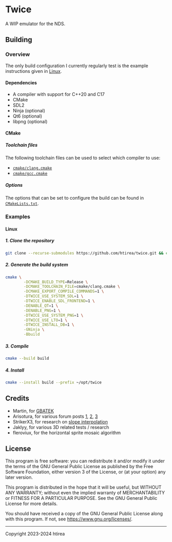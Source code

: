 # Twice
A WIP emulator for the NDS.

## Building
### Overview
The only build configuration I currently regularly test is the example
instructions given in [Linux](#Linux).

#### Dependencies
* A compiler with support for C++20 and C17
* CMake
* SDL2
* Ninja (optional)
* Qt6 (optional)
* libpng (optional)

#### CMake
##### Toolchain files
The following toolchain files can be used to select which compiler to use:
* [`cmake/clang.cmake`](cmake/clang.cmake)
* [`cmake/gcc.cmake`](cmake/gcc.cmake)

##### Options
The options that can be set to configure the build can be found in
[`CMakeLists.txt`](CMakeLists.txt).

### Examples
#### Linux
##### 1. Clone the repository
```bash
git clone --recurse-submodules https://github.com/htirea/twice.git && cd twice
```
##### 2. Generate the build system
```bash
cmake \
        -DCMAKE_BUILD_TYPE=Release \
        -DCMAKE_TOOLCHAIN_FILE=cmake/clang.cmake \
        -DCMAKE_EXPORT_COMPILE_COMMANDS=1 \
        -DTWICE_USE_SYSTEM_SDL=1 \
        -DTWICE_ENABLE_SDL_FRONTEND=1 \
        -DENABLE_QT=1 \
        -DENABLE_PNG=1 \
        -DTWICE_USE_SYSTEM_PNG=1 \
        -DTWICE_USE_LTO=1 \
        -DTWICE_INSTALL_DB=1 \
        -GNinja \
        -Bbuild
```

##### 3. Compile
```bash
cmake --build build
```

##### 4. Install
```bash
cmake --install build --prefix ~/opt/twice
```

## Credits
* Martin, for [GBATEK](https://problemkaputt.de/gbatek.htm)
* Arisotura, for various forum posts [1](https://melonds.kuribo64.net/board/thread.php?id=13), [2](https://melonds.kuribo64.net/comments.php?id=85), [3](https://melonds.kuribo64.net/comments.php?id=56)
* StrikerX3, for research on [slope interpolation](https://github.com/StrikerX3/nds-interp)
* Jaklyy, for various 3D related tests / research
* fleroviux, for the horizontal sprite mosaic algorithm

## License
This program is free software: you can redistribute it and/or modify it under
the terms of the GNU General Public License as published by the Free Software
Foundation, either version 3 of the License, or (at your option) any later
version.

This program is distributed in the hope that it will be useful, but WITHOUT ANY
WARRANTY; without even the implied warranty of MERCHANTABILITY or FITNESS FOR A
PARTICULAR PURPOSE. See the GNU General Public License for more details.

You should have received a copy of the GNU General Public License along with
this program. If not, see <https://www.gnu.org/licenses/>.

***
Copyright 2023-2024 htirea
